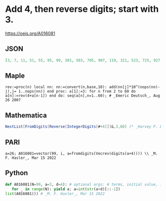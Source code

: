 # Add 4, then reverse digits; start with 3\.
https://oeis.org/A016081
## JSON
```JSON
[3, 7, 11, 51, 55, 95, 99, 301, 503, 705, 907, 119, 321, 523, 725, 927, 139, 341, 543, 745, 947, 159, 361, 563, 765, 967, 179, 381, 583, 785, 987, 199, 302, 603, 706, 17, 12, 61, 56, 6, 1, 5, 9, 31, 53, 75, 97, 101, 501, 505, 905, 909, 319, 323, 723, 727, 137, 141, 541]
```
## Maple
```Maple
rev:=proc(n) local nn: nn:=convert(n,base,10): add(nn[j]*10^(nops(nn)-j),j= 1..nops(nn)) end proc: a[1]:=3: for n from 2 to 60 do a[n]:=rev(4+a[n-1]) end do: seq(a[n],n=1..60); # _Emeric Deutsch_, Aug 26 2007
```
## Mathematica
```Mathematica
NestList[FromDigits[Reverse[IntegerDigits[#+4]]]&,3,60] (* _Harvey P. Dale_, Oct 01 2015 *)
```
## PARI
```PARI
a=26; A016081=vector(99, i, a=fromdigits(Vecrev(digits(a+4)))) \\ _M. F. Hasler_, Mar 15 2022
```
## Python
```Python
def A016081(N=99, a=3, d=4): # optional args: # terms, initial value, increment
   for _ in range(N): yield a; a=int(str(a+d)[::-1])
list(A016081()) # _M. F. Hasler_, Mar 15 2022
```
